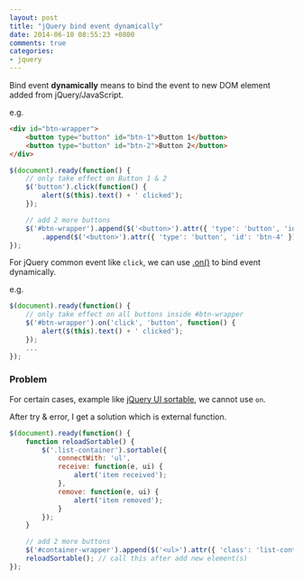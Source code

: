 ```yaml
---
layout: post
title: "jQuery bind event dynamically"
date: 2014-06-10 08:55:23 +0800
comments: true
categories: 
- jquery
---
```


Bind event **dynamically** means to bind the event to new DOM element added from jQuery/JavaScript.

e.g.

```html
<div id="btn-wrapper">
    <button type="button" id="btn-1">Button 1</button>
    <button type="button" id="btn-2">Button 2</button>
</div>
```

```js
$(document).ready(function() {
    // only take effect on Button 1 & 2
    $('button').click(function() {
        alert($(this).text() + ' clicked');
    });

    // add 2 more buttons
    $('#btn-wrapper').append($('<button>').attr({ 'type': 'button', 'id': 'btn-3' }))
        .append($('<button>').attr({ 'type': 'button', 'id': 'btn-4' }));
});
```

For jQuery common event like `click`, we can use [.on()](http://api.jquery.com/on/) to bind event dynamically.

e.g.

```js
$(document).ready(function() {
    // only take effect on all buttons inside #btn-wrapper
    $('#btn-wrapper').on('click', 'button', function() {
        alert($(this).text() + ' clicked');
    });
    ...
});
```

### Problem

For certain cases, example like [jQuery UI sortable](http://jqueryui.com/sortable/), we cannot use `on`.

After try & error, I get a solution which is external function.

```js
$(document).ready(function() {
    function reloadSortable() {
        $('.list-container').sortable({
            connectWith: 'ul',
            receive: function(e, ui) {
                alert('item received');
            },
            remove: function(e, ui) {
                alert('item removed');
            }
        });
    }

    // add 2 more buttons
    $('#container-wrapper').append($('<ul>').attr({ 'class': 'list-container' }));
    reloadSortable(); // call this after add new element(s)
});
```
